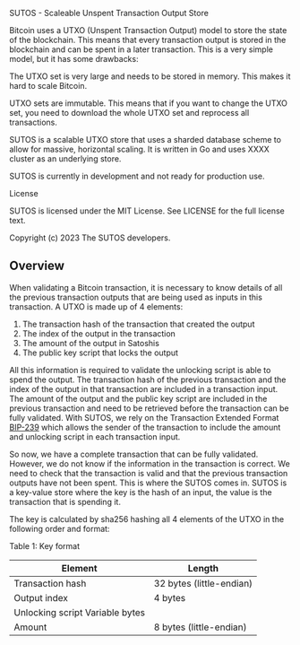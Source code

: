 SUTOS - Scaleable Unspent Transaction Output Store

Bitcoin uses a UTXO (Unspent Transaction Output) model to store the state of the blockchain. This means that every transaction output is stored in the blockchain and can be spent in a later transaction. This is a very simple model, but it has some drawbacks:

The UTXO set is very large and needs to be stored in memory. This makes it hard to scale Bitcoin.

UTXO sets are immutable. This means that if you want to change the UTXO set, you need to download the whole UTXO set and reprocess all transactions.

SUTOS is a scalable UTXO store that uses a sharded database scheme to allow for massive, horizontal scaling. It is written in Go and uses XXXX cluster as an underlying store.

SUTOS is currently in development and not ready for production use.

License

SUTOS is licensed under the MIT License. See LICENSE for the full license text.

Copyright (c) 2023 The SUTOS developers.


## Overview

When validating a Bitcoin transaction, it is necessary to know details of all the previous transaction outputs that are being used as inputs in this transaction.  A UTXO is made up of 4 elements:

1. The transaction hash of the transaction that created the output
2. The index of the output in the transaction
3. The amount of the output in Satoshis
4. The public key script that locks the output

All this information is required to validate the unlocking script is able to spend the output.  The transaction hash of the previous transaction and the index of the output in that transaction are included in a transaction input.  The amount of the output and the public key script are included in the previous transaction and need to be retrieved before the transaction can be fully validated.  With SUTOS, we rely on the Transaction Extended Format [BIP-239](BIP-239) which allows the sender of the transaction to include the amount and unlocking script in each transaction input.

So now, we have a complete transaction that can be fully validated. However, we do not know if the information in the transaction is correct.  We need to check that the transaction is valid and that the previous transaction outputs have not been spent.  This is where the SUTOS comes in.  SUTOS is a key-value store where the key is the hash of an input, the value is the transaction that is spending it.


The key is calculated by sha256 hashing all 4 elements of the UTXO in the following order and format:

Table 1: Key format

| Element | Length |
| --- | --- |
| Transaction hash | 32 bytes (little-endian) |
| Output index | 4 bytes |
| Unlocking script Variable bytes |
| Amount | 8 bytes (little-endian) |

